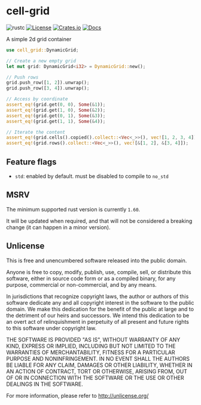 # cell-grid

![rustc](https://img.shields.io/badge/rustc-1.60+-blue?logo=rust)
[![License](https://img.shields.io/crates/l/cell-grid)](#Unlicense)
[![Crates.io](https://img.shields.io/crates/v/cell-grid)](https://crates.io/crates/cell-grid)
[![Docs](https://docs.rs/cell-grid/badge.svg)](https://docs.rs/cell-grid)

A simple 2d grid container

```rust
use cell_grid::DynamicGrid;

// Create a new empty grid
let mut grid: DynamicGrid<i32> = DynamicGrid::new();

// Push rows
grid.push_row([1, 2]).unwrap();
grid.push_row([3, 4]).unwrap();

// Access by coordinate
assert_eq!(grid.get(0, 0), Some(&1));
assert_eq!(grid.get(1, 0), Some(&2));
assert_eq!(grid.get(0, 1), Some(&3));
assert_eq!(grid.get(1, 1), Some(&4));

// Iterate the content
assert_eq!(grid.cells().copied().collect::<Vec<_>>(), vec![1, 2, 3, 4]);
assert_eq!(grid.rows().collect::<Vec<_>>(), vec![&[1, 2], &[3, 4]]);
```


## Feature flags

* `std`: enabled by default. must be disabled to compile to `no_std`


## MSRV

The minimum supported rust version is currently `1.60`.

It will be updated when required, and that will not be considered a breaking change (it can happen in a minor version).


## Unlicense

This is free and unencumbered software released into the public domain.

Anyone is free to copy, modify, publish, use, compile, sell, or
distribute this software, either in source code form or as a compiled
binary, for any purpose, commercial or non-commercial, and by any
means.

In jurisdictions that recognize copyright laws, the author or authors
of this software dedicate any and all copyright interest in the
software to the public domain. We make this dedication for the benefit
of the public at large and to the detriment of our heirs and
successors. We intend this dedication to be an overt act of
relinquishment in perpetuity of all present and future rights to this
software under copyright law.

THE SOFTWARE IS PROVIDED "AS IS", WITHOUT WARRANTY OF ANY KIND,
EXPRESS OR IMPLIED, INCLUDING BUT NOT LIMITED TO THE WARRANTIES OF
MERCHANTABILITY, FITNESS FOR A PARTICULAR PURPOSE AND NONINFRINGEMENT.
IN NO EVENT SHALL THE AUTHORS BE LIABLE FOR ANY CLAIM, DAMAGES OR
OTHER LIABILITY, WHETHER IN AN ACTION OF CONTRACT, TORT OR OTHERWISE,
ARISING FROM, OUT OF OR IN CONNECTION WITH THE SOFTWARE OR THE USE OR
OTHER DEALINGS IN THE SOFTWARE.

For more information, please refer to <http://unlicense.org/>
